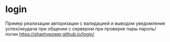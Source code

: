 # login
Пример реализации авторизации с валидацией и выводом уведомления  успех/неудача при общении с сервером при проверке пары пароль/логин
https://shantypower.github.io/login/
